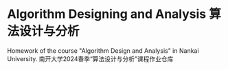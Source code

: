# Algorithm Designing and Analysis 算法设计与分析
Homework of the course "Algorithm Design and Analysis" in Nankai University.
南开大学2024春季“算法设计与分析”课程作业仓库
